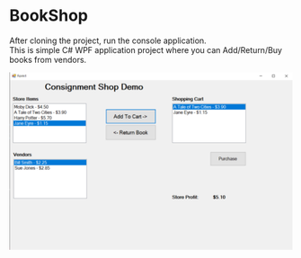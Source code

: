 # BookShop

After cloning the project, run the console application.  
This is simple C# WPF application project where you can Add/Return/Buy books from vendors.

![Book Shop Photo](/book_shop_photo.png)
